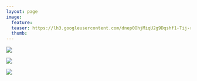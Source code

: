 ```yaml
---
layout: page
image:
  feature:
  teaser: https://lh3.googleusercontent.com/dnep0OhjMiqU2g9Dqshf1-Tij-rJnDMc-iWV_4jLDZo=w245
  thumb:
---
```


![](https://lh3.googleusercontent.com/WPvwmcPMW5ZhmlJCaYMBEeRr5MjmGJGhNmEWBYL6EFY=w800)

![](https://lh3.googleusercontent.com/h4FlK_bq_pytUmVkBCvRnuOUyCg51QuR4J6vO9YRSW8=w800)

![](https://lh3.googleusercontent.com/RHhV9DLm540mVAT0fHId1kXWuCoAprUVemIXm-MZf54=w800)
